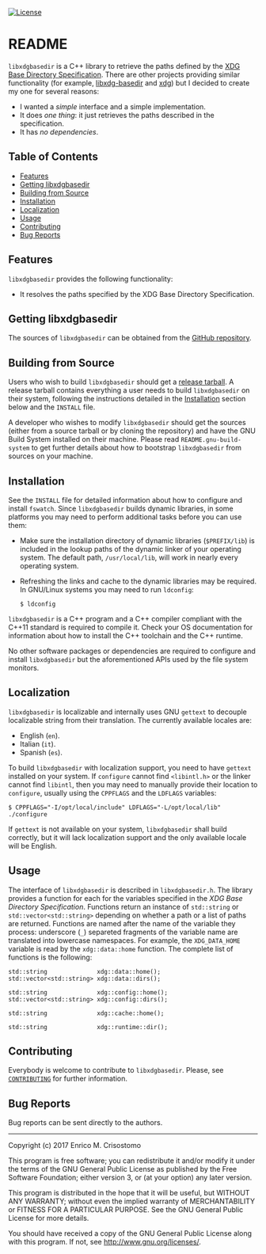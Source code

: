[![License](https://img.shields.io/badge/license-GPL--3.0-blue.svg?style=flat)](https://github.com/emcrisostomo/libxdgbasedir/blob/master/LICENSE)

README
======

`libxdgbasedir` is a C++ library to retrieve the paths defined by the
[XDG Base Directory Specification][xdgbasedir].  There are other projects
providing similar functionality (for example, [libxdg-basedir][libxdg-basedir]
and [xdg][xdg]) but I decided to create my one for several reasons:

  * I wanted a _simple_ interface and a simple implementation.
  * It does _one thing_: it just retrieves the paths described in the
    specification.
  * It has _no dependencies_.

[xdgbasedir]: https://specifications.freedesktop.org/basedir-spec/basedir-spec-latest.html
[libxdg-basedir]: https://github.com/devnev/libxdg-basedir
[xdg]: https://github.com/vosst/xdg

Table of Contents
-----------------

  * [Features](#features)
  * [Getting libxdgbasedir](#getting-libxdgbasedir)
  * [Building from Source](#building-from-source)
  * [Installation](#installation)
  * [Localization](#localization)
  * [Usage](#usage)
  * [Contributing](#contributing)
  * [Bug Reports](#bug-reports)

Features
--------

`libxdgbasedir` provides the following functionality:

  * It resolves the paths specified by the XDG Base Directory Specification.

Getting libxdgbasedir
---------------------

The sources of `libxdgbasedir` can be obtained from the
[GitHub repository][libxdgbasedir].

[libxdgbasedir]: https://github.com/emcrisostomo/libxdgbasedir

Building from Source
--------------------

Users who wish to build `libxdgbasedir` should get a [release tarball][release].
A release tarball contains everything a user needs to build `libxdgbasedir` on
their system, following the instructions detailed in the
[Installation](#installation) section below and the `INSTALL` file.

A developer who wishes to modify `libxdgbasedir` should get the sources (either
from a source tarball or by cloning the repository) and have the GNU Build
System installed on their machine.  Please read `README.gnu-build-system` to get
further details about how to bootstrap `libxdgbasedir` from sources on your
machine.

[release]: https://github.com/emcrisostomo/libxdgbasedir/releases

Installation
------------

See the `INSTALL` file for detailed information about how to configure and
install `fswatch`.  Since `libxdgbasedir` builds dynamic libraries, in some
platforms you may need to perform additional tasks before you can use them:

  * Make sure the installation directory of dynamic libraries (`$PREFIX/lib`) is
    included in the lookup paths of the dynamic linker of your operating system.
    The default path, `/usr/local/lib`, will work in nearly every operating
    system.
  * Refreshing the links and cache to the dynamic libraries may be required.  In
    GNU/Linux systems you may need to run `ldconfig`:

        $ ldconfig

`libxdgbasedir` is a C++ program and a C++ compiler compliant with the C++11
standard is required to compile it.  Check your OS documentation for information
about how to install the C++ toolchain and the C++ runtime.

No other software packages or dependencies are required to configure and install
`libxdgbasedir` but the aforementioned APIs used by the file system monitors.

Localization
------------

`libxdgbasedir` is localizable and internally uses GNU `gettext` to decouple
localizable string from their translation.  The currently available locales are:

  * English (`en`).
  * Italian (`it`).
  * Spanish (`es`).

To build `libxdgbasedir` with localization support, you need to have `gettext`
installed on your system.  If `configure` cannot find `<libintl.h>` or the
linker cannot find `libintl`, then you may need to manually provide their
location to `configure`, usually using the `CPPFLAGS` and the `LDFLAGS`
variables:

    $ CPPFLAGS="-I/opt/local/include" LDFLAGS="-L/opt/local/lib" ./configure

If `gettext` is not available on your system, `libxdgbasedir` shall build
correctly, but it will lack localization support and the only available locale
will be English.

Usage
-----

The interface of `libxdgbasedir` is described in `libxdgbasedir.h`.  The library
provides a function for each for the variables specified in the _XDG Base
Directory Specification_.  Functions return an instance of `std::string` or
`std::vector<std::string>` depending on whether a path or a list of paths are
returned.  Functions are named after the name of the variable they process:
underscore (`_`) separeted fragments of the variable name are translated into
lowercase namespaces.  For example, the `XDG_DATA_HOME` variable is read by the
`xdg::data::home` function.  The complete list of functions is the following:

    std::string              xdg::data::home();
    std::vector<std::string> xdg::data::dirs();

    std::string              xdg::config::home();
    std::vector<std::string> xdg::config::dirs();

    std::string              xdg::cache::home();

    std::string              xdg::runtime::dir();

Contributing
------------

Everybody is welcome to contribute to `libxdgbasedir`.  Please, see
[`CONTRIBUTING`][contrib] for further information.

[contrib]: CONTRIBUTING.md

Bug Reports
-----------

Bug reports can be sent directly to the authors.

-----

Copyright (c) 2017 Enrico M. Crisostomo

This program is free software; you can redistribute it and/or modify it under
the terms of the GNU General Public License as published by the Free Software
Foundation; either version 3, or (at your option) any later version.

This program is distributed in the hope that it will be useful, but WITHOUT ANY
WARRANTY; without even the implied warranty of MERCHANTABILITY or FITNESS FOR A
PARTICULAR PURPOSE.  See the GNU General Public License for more details.

You should have received a copy of the GNU General Public License along with
this program.  If not, see <http://www.gnu.org/licenses/>.
